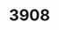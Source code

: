 ---
layout: playlist
title: 3908
section: College
embed: <iframe src="https://open.spotify.com/embed/playlist/6C1UBv76oaaDSsfQMyxBAc" width="300" height="380" frameborder="0" allowtransparency="true" allow="encrypted-media"></iframe>
story: junior early fall
order: 10
---